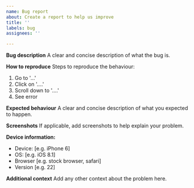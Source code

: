```yaml
---
name: Bug report
about: Create a report to help us improve
title: ''
labels: bug
assignees: ''

---
```


**Bug description**
A clear and concise description of what the bug is.

**How to reproduce**
Steps to reproduce the behaviour:
1. Go to '...'
2. Click on '....'
3. Scroll down to '....'
4. See error

**Expected behaviour**
A clear and concise description of what you expected to happen.

**Screenshots**
If applicable, add screenshots to help explain your problem.

**Device information:**
 - Device: [e.g. iPhone 6]
 - OS: [e.g. iOS 8.1]
 - Browser [e.g. stock browser, safari]
 - Version [e.g. 22]

**Additional context**
Add any other context about the problem here.
